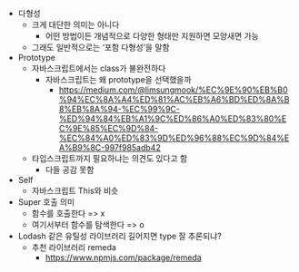 - 다형성
    - 크게 대단한 의미는 아니다
        - 어떤 방법이든 개념적으로 다양한 형태만 지원하면 모양새면 가능
    - 그래도 일반적으로는 ‘포함 다형성’을 말함
- Prototype
    - 자바스크립트에서는 class가 불완전하다
        - 자바스크립트는 왜 prototype을 선택했을까
            - https://medium.com/@limsungmook/%EC%9E%90%EB%B0%94%EC%8A%A4%ED%81%AC%EB%A6%BD%ED%8A%B8%EB%8A%94-%EC%99%9C-%ED%94%84%EB%A1%9C%ED%86%A0%ED%83%80%EC%9E%85%EC%9D%84-%EC%84%A0%ED%83%9D%ED%96%88%EC%9D%84%EA%B9%8C-997f985adb42
    - 타입스크립트까지 필요하냐는 의견도 있다고 함
        - 다들 공감 못함
- Self
    - 자바스크립트 This와 비슷
- Super 호출 의미
    - 함수를 호출한다 => x
    - 여기서부터 함수를 탐색한다 => o
- Lodash 같은 유틸성 라이브러리 길어지면 type 잘 추론되냐?
    - 추천 라이브러리 remeda
        - https://www.npmjs.com/package/remeda